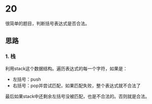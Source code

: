 # 20

很简单的题目，判断括号表达式是否合法。

## 思路

### 1. 栈

利用stack这个数据结构。遍历表达式的每一个字符，如果是：

- 左括号：push
- 右括号：pop并尝试匹配，如果匹配失败，整个表达式就不合法了

最后如果stack中还剩余左括号没被匹配，也是不合法的。否则就是合法。